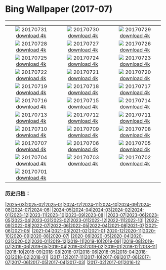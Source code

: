 # Bing Wallpaper (2017-07)
**************
| | | |
| :----: | :----: | :----: |
| ![](https://www.bing.com/az/hprichbg/rb/Mellieha_EN-US9931288836_1920x1080.jpg) 20170731 [download 4k](https://www.bing.com/az/hprichbg/rb/Mellieha_EN-US9931288836_UHD.jpg) | ![](https://www.bing.com/az/hprichbg/rb/MineralCliffs_EN-US10636449444_1920x1080.jpg) 20170730 [download 4k](https://www.bing.com/az/hprichbg/rb/MineralCliffs_EN-US10636449444_UHD.jpg) | ![](https://www.bing.com/az/hprichbg/rb/WaSqPk_EN-US9813692413_1920x1080.jpg) 20170729 [download 4k](https://www.bing.com/az/hprichbg/rb/WaSqPk_EN-US9813692413_UHD.jpg) |
| ![](https://www.bing.com/az/hprichbg/rb/FlowerFly_EN-US16170430882_1920x1080.jpg) 20170728 [download 4k](https://www.bing.com/az/hprichbg/rb/FlowerFly_EN-US16170430882_UHD.jpg) | ![](https://www.bing.com/az/hprichbg/rb/TurkeyScuba_EN-US6680512944_1920x1080.jpg) 20170727 [download 4k](https://www.bing.com/az/hprichbg/rb/TurkeyScuba_EN-US6680512944_UHD.jpg) | ![](https://www.bing.com/az/hprichbg/rb/WilsonPeakWindow_EN-US10136791556_1920x1080.jpg) 20170726 [download 4k](https://www.bing.com/az/hprichbg/rb/WilsonPeakWindow_EN-US10136791556_UHD.jpg) |
| ![](https://www.bing.com/az/hprichbg/rb/ReinebringenRidge_EN-US10023256564_1920x1080.jpg) 20170725 [download 4k](https://www.bing.com/az/hprichbg/rb/ReinebringenRidge_EN-US10023256564_UHD.jpg) | ![](https://www.bing.com/az/hprichbg/rb/RainbowLorikeets_EN-US9196763566_1920x1080.jpg) 20170724 [download 4k](https://www.bing.com/az/hprichbg/rb/RainbowLorikeets_EN-US9196763566_UHD.jpg) | ![](https://www.bing.com/az/hprichbg/rb/LosMonegros_EN-US13545190344_1920x1080.jpg) 20170723 [download 4k](https://www.bing.com/az/hprichbg/rb/LosMonegros_EN-US13545190344_UHD.jpg) |
| ![](https://www.bing.com/az/hprichbg/rb/Econlockhatchee_EN-US9702194142_1920x1080.jpg) 20170722 [download 4k](https://www.bing.com/az/hprichbg/rb/Econlockhatchee_EN-US9702194142_UHD.jpg) | ![](https://www.bing.com/az/hprichbg/rb/CaliforniaPoppies_EN-US12155470897_1920x1080.jpg) 20170721 [download 4k](https://www.bing.com/az/hprichbg/rb/CaliforniaPoppies_EN-US12155470897_UHD.jpg) | ![](https://www.bing.com/az/hprichbg/rb/GlastonburyMoon_EN-US10251307154_1920x1080.jpg) 20170720 [download 4k](https://www.bing.com/az/hprichbg/rb/GlastonburyMoon_EN-US10251307154_UHD.jpg) |
| ![](https://www.bing.com/az/hprichbg/rb/Aldabra_EN-US10067035056_1920x1080.jpg) 20170719 [download 4k](https://www.bing.com/az/hprichbg/rb/Aldabra_EN-US10067035056_UHD.jpg) | ![](https://www.bing.com/az/hprichbg/rb/GeladaSimien_EN-US7386132793_1920x1080.jpg) 20170718 [download 4k](https://www.bing.com/az/hprichbg/rb/GeladaSimien_EN-US7386132793_UHD.jpg) | ![](https://www.bing.com/az/hprichbg/rb/CrescentCityConnection_EN-US11247361628_1920x1080.jpg) 20170717 [download 4k](https://www.bing.com/az/hprichbg/rb/CrescentCityConnection_EN-US11247361628_UHD.jpg) |
| ![](https://www.bing.com/az/hprichbg/rb/FelgueirasLighthouse_EN-US11198579022_1920x1080.jpg) 20170716 [download 4k](https://www.bing.com/az/hprichbg/rb/FelgueirasLighthouse_EN-US11198579022_UHD.jpg) | ![](https://www.bing.com/az/hprichbg/rb/ColorfulSalt_EN-US13586718897_1920x1080.jpg) 20170715 [download 4k](https://www.bing.com/az/hprichbg/rb/ColorfulSalt_EN-US13586718897_UHD.jpg) | ![](https://www.bing.com/az/hprichbg/rb/TuileriesGardenWheel_EN-US11916079727_1920x1080.jpg) 20170714 [download 4k](https://www.bing.com/az/hprichbg/rb/TuileriesGardenWheel_EN-US11916079727_UHD.jpg) |
| ![](https://www.bing.com/az/hprichbg/rb/LagazuoiRefuge_EN-US12120955316_1920x1080.jpg) 20170713 [download 4k](https://www.bing.com/az/hprichbg/rb/LagazuoiRefuge_EN-US12120955316_UHD.jpg) | ![](https://www.bing.com/az/hprichbg/rb/GhostCrab_EN-US12586461381_1920x1080.jpg) 20170712 [download 4k](https://www.bing.com/az/hprichbg/rb/GhostCrab_EN-US12586461381_UHD.jpg) | ![](https://www.bing.com/az/hprichbg/rb/MartapuraMarket_EN-US9502204987_1920x1080.jpg) 20170711 [download 4k](https://www.bing.com/az/hprichbg/rb/MartapuraMarket_EN-US9502204987_UHD.jpg) |
| ![](https://www.bing.com/az/hprichbg/rb/DerbyshireSheep_EN-US8298134447_1920x1080.jpg) 20170710 [download 4k](https://www.bing.com/az/hprichbg/rb/DerbyshireSheep_EN-US8298134447_UHD.jpg) | ![](https://www.bing.com/az/hprichbg/rb/Umbrellas_EN-US8739718706_1920x1080.jpg) 20170709 [download 4k](https://www.bing.com/az/hprichbg/rb/Umbrellas_EN-US8739718706_UHD.jpg) | ![](https://www.bing.com/az/hprichbg/rb/CharcoAzul_EN-US9947089589_1920x1080.jpg) 20170708 [download 4k](https://www.bing.com/az/hprichbg/rb/CharcoAzul_EN-US9947089589_UHD.jpg) |
| ![](https://www.bing.com/az/hprichbg/rb/BrazilMilkyWay_EN-US9173221092_1920x1080.jpg) 20170707 [download 4k](https://www.bing.com/az/hprichbg/rb/BrazilMilkyWay_EN-US9173221092_UHD.jpg) | ![](https://www.bing.com/az/hprichbg/rb/SnailsKissing_EN-US7861942488_1920x1080.jpg) 20170706 [download 4k](https://www.bing.com/az/hprichbg/rb/SnailsKissing_EN-US7861942488_UHD.jpg) | ![](https://www.bing.com/az/hprichbg/rb/RestArea_EN-US12659313216_1920x1080.jpg) 20170705 [download 4k](https://www.bing.com/az/hprichbg/rb/RestArea_EN-US12659313216_UHD.jpg) |
| ![](https://www.bing.com/az/hprichbg/rb/AmericaSS_EN-US9498735335_1920x1080.jpg) 20170704 [download 4k](https://www.bing.com/az/hprichbg/rb/AmericaSS_EN-US9498735335_UHD.jpg) | ![](https://www.bing.com/az/hprichbg/rb/LongTailedBushtits_EN-US9123255134_1920x1080.jpg) 20170703 [download 4k](https://www.bing.com/az/hprichbg/rb/LongTailedBushtits_EN-US9123255134_UHD.jpg) | ![](https://www.bing.com/az/hprichbg/rb/ConeyIslandAerial_EN-US8660420119_1920x1080.jpg) 20170702 [download 4k](https://www.bing.com/az/hprichbg/rb/ConeyIslandAerial_EN-US8660420119_UHD.jpg) |
| ![](https://www.bing.com/az/hprichbg/rb/SunwaptaFalls_EN-US9240176817_1920x1080.jpg) 20170701 [download 4k](https://www.bing.com/az/hprichbg/rb/SunwaptaFalls_EN-US9240176817_UHD.jpg) |  |  |

### 历史归档：

|[2025-03](/../2025-03/2025-03.md)|[2025-02](/../2025-02/2025-02.md)|[2025-01](/../2025-01/2025-01.md)|[2024-12](/../2024-12/2024-12.md)|[2024-11](/../2024-11/2024-11.md)|[2024-10](/../2024-10/2024-10.md)|[2024-09](/../2024-09/2024-09.md)|[2024-08](/../2024-08/2024-08.md)|[2024-07](/../2024-07/2024-07.md)|[2024-06](/../2024-06/2024-06.md)|
|[2024-05](/../2024-05/2024-05.md)|[2024-04](/../2024-04/2024-04.md)|[2024-03](/../2024-03/2024-03.md)|[2024-02](/../2024-02/2024-02.md)|[2024-01](/../2024-01/2024-01.md)|[2023-12](/../2023-12/2023-12.md)|[2023-11](/../2023-11/2023-11.md)|[2023-10](/../2023-10/2023-10.md)|[2023-09](/../2023-09/2023-09.md)|[2023-08](/../2023-08/2023-08.md)|
|[2023-07](/../2023-07/2023-07.md)|[2023-06](/../2023-06/2023-06.md)|[2023-05](/../2023-05/2023-05.md)|[2023-04](/../2023-04/2023-04.md)|[2023-03](/../2023-03/2023-03.md)|[2023-02](/../2023-02/2023-02.md)|[2023-01](/../2023-01/2023-01.md)|[2022-12](/../2022-12/2022-12.md)|[2022-11](/../2022-11/2022-11.md)|[2022-10](/../2022-10/2022-10.md)|
|[2022-09](/../2022-09/2022-09.md)|[2022-08](/../2022-08/2022-08.md)|[2022-07](/../2022-07/2022-07.md)|[2022-06](/../2022-06/2022-06.md)|[2022-05](/../2022-05/2022-05.md)|[2022-04](/../2022-04/2022-04.md)|[2021-08](/../2021-08/2021-08.md)|[2021-07](/../2021-07/2021-07.md)|[2021-06](/../2021-06/2021-06.md)|[2021-05](/../2021-05/2021-05.md)|
|[2021-04](/../2021-04/2021-04.md)|[2021-03](/../2021-03/2021-03.md)|[2021-02](/../2021-02/2021-02.md)|[2021-01](/../2021-01/2021-01.md)|[2020-12](/../2020-12/2020-12.md)|[2020-11](/../2020-11/2020-11.md)|[2020-10](/../2020-10/2020-10.md)|[2020-09](/../2020-09/2020-09.md)|[2020-08](/../2020-08/2020-08.md)|[2020-07](/../2020-07/2020-07.md)|
|[2020-06](/../2020-06/2020-06.md)|[2020-05](/../2020-05/2020-05.md)|[2020-04](/../2020-04/2020-04.md)|[2020-03](/../2020-03/2020-03.md)|[2020-02](/../2020-02/2020-02.md)|[2020-01](/../2020-01/2020-01.md)|[2019-12](/../2019-12/2019-12.md)|[2019-11](/../2019-11/2019-11.md)|[2019-10](/../2019-10/2019-10.md)|[2019-09](/../2019-09/2019-09.md)|
|[2019-08](/../2019-08/2019-08.md)|[2019-07](/../2019-07/2019-07.md)|[2019-06](/../2019-06/2019-06.md)|[2019-05](/../2019-05/2019-05.md)|[2019-04](/../2019-04/2019-04.md)|[2019-03](/../2019-03/2019-03.md)|[2019-02](/../2019-02/2019-02.md)|[2019-01](/../2019-01/2019-01.md)|[2018-12](/../2018-12/2018-12.md)|[2018-11](/../2018-11/2018-11.md)|
|[2018-10](/../2018-10/2018-10.md)|[2018-09](/../2018-09/2018-09.md)|[2018-08](/../2018-08/2018-08.md)|[2018-07](/../2018-07/2018-07.md)|[2018-06](/../2018-06/2018-06.md)|[2018-05](/../2018-05/2018-05.md)|[2018-04](/../2018-04/2018-04.md)|[2018-03](/../2018-03/2018-03.md)|[2018-02](/../2018-02/2018-02.md)|[2018-01](/../2018-01/2018-01.md)|
|[2017-12](/../2017-12/2017-12.md)|[2017-11](/../2017-11/2017-11.md)|[2017-10](/../2017-10/2017-10.md)|[2017-09](/../2017-09/2017-09.md)|[2017-08](/../2017-08/2017-08.md)|[2017-07](/2017-07.md)|[2017-06](/../2017-06/2017-06.md)|[2017-05](/../2017-05/2017-05.md)|[2017-04](/../2017-04/2017-04.md)|[2017-03](/../2017-03/2017-03.md)|
|[2017-02](/../2017-02/2017-02.md)|[2017-01](/../2017-01/2017-01.md)|[2016-12](/../2016-12/2016-12.md)